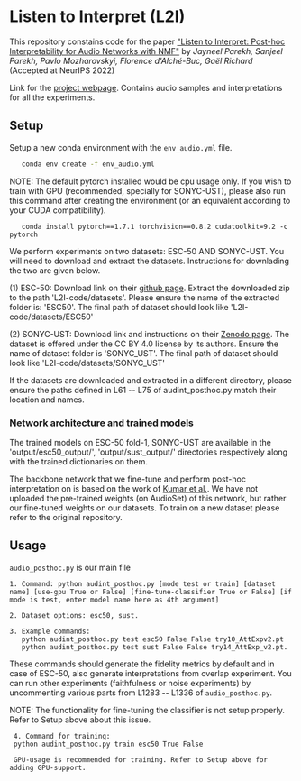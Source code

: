 # Listen to Interpret (L2I)

This repository constains code for the paper ["Listen to Interpret: Post-hoc Interpretability for Audio Networks with NMF"](https://arxiv.org/abs/2202.11479) by *Jayneel Parekh, Sanjeel Parekh, Pavlo Mozharovskyi, Florence d'Alché-Buc, Gaël Richard* (Accepted at NeurIPS 2022)

Link for the [project webpage](https://jayneelparekh.github.io/listen2interpret/). Contains audio samples and interpretations for all the experiments.

## Setup
Setup a new conda environment with the ```env_audio.yml``` file.

```sh
   conda env create -f env_audio.yml
```

NOTE: The default pytorch installed would be cpu usage only. If you wish to train with GPU (recommended, specially for SONYC-UST), please also run this command after creating the environment (or an equivalent according to your CUDA compatibility).

```
   conda install pytorch==1.7.1 torchvision==0.8.2 cudatoolkit=9.2 -c pytorch
```

We perform experiments on two datasets: ESC-50 AND SONYC-UST. You will need to download and extract the datasets. Instructions for downlading the two are given below.

(1) ESC-50: Download link on their [github page](https://github.com/karolpiczak/ESC-50). Extract the downloaded zip to the path 'L2I-code/datasets'. Please ensure the name of the extracted folder is: 'ESC50'. The final path of dataset should look like 'L2I-code/datasets/ESC50'

(2) SONYC-UST: Download link and instructions on their [Zenodo page](https://zenodo.org/record/3966543#.Yo6v1n9Bw5k). The dataset is offered under the CC BY 4.0 license by its authors. Ensure the name of dataset folder is 'SONYC_UST'. The final path of dataset should look like 'L2I-code/datasets/SONYC_UST'

If the datasets are downloaded and extracted in a different directory, please ensure the paths defined in L61 -- L75 of audint_posthoc.py match their location and names.


### Network architecture and trained models

The trained models on ESC-50 fold-1, SONYC-UST are available in the 'output/esc50_output/', 'output/sust_output/' directories respectively along with the trained dictionaries on them.

The backbone network that we fine-tune and perform post-hoc interpretation on is based on the work of [Kumar et al.](https://github.com/anuragkr90/weak_feature_extractor). We have not uploaded the pre-trained weights (on AudioSet) of this network, but rather our fine-tuned weights on our datasets. To train on a new dataset please refer to the original repository.  


## Usage

```audio_posthoc.py``` is our main file

    1. Command: python audint_posthoc.py [mode test or train] [dataset name] [use-gpu True or False] [fine-tune-classifier True or False] [if mode is test, enter model name here as 4th argument]

    2. Dataset options: esc50, sust.

    3. Example commands: 
       python audint_posthoc.py test esc50 False False try10_AttExpv2.pt 
       python audint_posthoc.py test sust False False try14_AttExp_v2.pt.
       
These commands should generate the fidelity metrics by default and in case of ESC-50, also generate interpretations from overlap experiment. You can run other experiments (faithfulness or noise experiments) by uncommenting various parts from L1283 -- L1336 of ```audio_posthoc.py```. 
   
NOTE: The functionality for fine-tuning the classifier is not setup properly. Refer to Setup above about this issue. 
    
    
     4. Command for training:
     python audint_posthoc.py train esc50 True False
     
     GPU-usage is recommended for training. Refer to Setup above for adding GPU-support.







